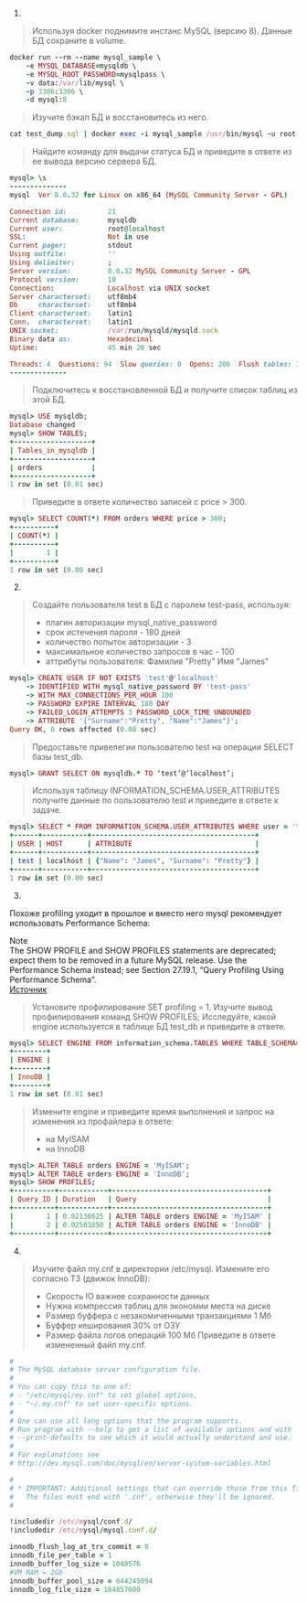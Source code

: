 1.  

> Используя docker поднимите инстанс MySQL (версию 8). Данные БД сохраните в volume.  
```Ruby
docker run --rm --name mysql_sample \
    -e MYSQL_DATABASE=mysqldb \
    -e MYSQL_ROOT_PASSWORD=mysqlpass \
    -v data:/var/lib/mysql \
    -p 3306:3306 \
    -d mysql:8
```
  
> Изучите бэкап БД и восстановитесь из него.
```Ruby
cat test_dump.sql | docker exec -i mysql_sample /usr/bin/mysql -u root -p mysqlpass mysqldb
```
  
> Найдите команду для выдачи статуса БД и приведите в ответе из ее вывода версию сервера БД.  
```Ruby
mysql> \s
--------------
mysql  Ver 8.0.32 for Linux on x86_64 (MySQL Community Server - GPL)

Connection id:          21
Current database:       mysqldb
Current user:           root@localhost
SSL:                    Not in use
Current pager:          stdout
Using outfile:          ''
Using delimiter:        ;
Server version:         8.0.32 MySQL Community Server - GPL
Protocol version:       10
Connection:             Localhost via UNIX socket
Server characterset:    utf8mb4
Db     characterset:    utf8mb4
Client characterset:    latin1
Conn.  characterset:    latin1
UNIX socket:            /var/run/mysqld/mysqld.sock
Binary data as:         Hexadecimal
Uptime:                 45 min 20 sec

Threads: 4  Questions: 94  Slow queries: 0  Opens: 206  Flush tables: 3  Open tables: 123  Queries per second avg: 0.034
--------------
```  
  
> Подключитесь к восстановленной БД и получите список таблиц из этой БД.  
```Ruby
mysql> USE mysqldb;
Database changed
mysql> SHOW TABLES;
+-------------------+
| Tables_in_mysqldb |
+-------------------+
| orders            |
+-------------------+
1 row in set (0.01 sec)
```  
  
> Приведите в ответе количество записей с price > 300.  
```Ruby
mysql> SELECT COUNT(*) FROM orders WHERE price > 300;
+----------+
| COUNT(*) |
+----------+
|        1 |
+----------+
1 row in set (0.00 sec)
```
  
2.  
  
> Создайте пользователя test в БД c паролем test-pass, используя:
> - плагин авторизации mysql_native_password
> - срок истечения пароля - 180 дней
> - количество попыток авторизации - 3
> - максимальное количество запросов в час - 100
> - аттрибуты пользователя: Фамилия "Pretty" Имя "James"  
```Ruby
mysql> CREATE USER IF NOT EXISTS 'test'@'localhost'
    -> IDENTIFIED WITH mysql_native_password BY 'test-pass'
    -> WITH MAX_CONNECTIONS_PER_HOUR 100
    -> PASSWORD EXPIRE INTERVAL 180 DAY
    -> FAILED_LOGIN_ATTEMPTS 3 PASSWORD_LOCK_TIME UNBOUNDED
    -> ATTRIBUTE '{"Surname":"Pretty", "Name":"James"}';
Query OK, 0 rows affected (0.08 sec)
```
  
> Предоставьте привелегии пользователю test на операции SELECT базы test_db.
```Ruby
mysql> GRANT SELECT ON mysqldb.* TO ‘test’@‘localhost’;
```
  
> Используя таблицу INFORMATION_SCHEMA.USER_ATTRIBUTES получите данные по пользователю test и приведите в ответе к задаче.  
```Ruby
mysql> SELECT * FROM INFORMATION_SCHEMA.USER_ATTRIBUTES WHERE user = 'test';
+------+-----------+----------------------------------------+
| USER | HOST      | ATTRIBUTE                              |
+------+-----------+----------------------------------------+
| test | localhost | {"Name": "James", "Surname": "Pretty"} |
+------+-----------+----------------------------------------+
1 row in set (0.00 sec)
```
  
3.  
  
Похоже profiling уходит в прошлое и вместо него mysql рекомендует использовать Performance Schema:  
  
Note  
The SHOW PROFILE and SHOW PROFILES statements are deprecated; expect them to be removed in a future MySQL release. Use the  Performance Schema instead; see Section 27.19.1, “Query  Profiling Using Performance Schema”.  
[Источник](https://dev.mysql.com/doc/refman/8.0/en/show-profile.html)  

> Установите профилирование SET profiling = 1. Изучите вывод профилирования команд SHOW PROFILES; Исследуйте, какой engine используется в таблице БД test_db и приведите в ответе.  
```Ruby
mysql> SELECT ENGINE FROM information_schema.TABLES WHERE TABLE_SCHEMA='mysqldb' AND TABLE_NAME='orders';
+--------+
| ENGINE |
+--------+
| InnoDB |
+--------+
1 row in set (0.01 sec)
```
  
> Измените engine и приведите время выполнения и запрос на изменения из профайлера в ответе:
> - на MyISAM
> - на InnoDB
```Ruby
mysql> ALTER TABLE orders ENGINE = 'MyISAM';
mysql> ALTER TABLE orders ENGINE = 'InnoDB';
mysql> SHOW PROFILES;
+----------+------------+--------------------------------------+
| Query_ID | Duration   | Query                                |
+----------+------------+--------------------------------------+
|        1 | 0.02138625 | ALTER TABLE orders ENGINE = 'MyISAM' |
|        2 | 0.02503850 | ALTER TABLE orders ENGINE = 'InnoDB' |
+----------+------------+--------------------------------------+
```
  
4.  
  
> Изучите файл my.cnf в директории /etc/mysql.
> Измените его согласно ТЗ (движок InnoDB):
> - Скорость IO важнее сохранности данных
> - Нужна компрессия таблиц для экономии места на диске
> - Размер буффера с незакомиченными транзакциями 1 Мб
> - Буффер кеширования 30% от ОЗУ
> - Размер файла логов операций 100 Мб
> Приведите в ответе измененный файл my.cnf.  
```Ruby
#
# The MySQL database server configuration file.
#
# You can copy this to one of:
# - "/etc/mysql/my.cnf" to set global options,
# - "~/.my.cnf" to set user-specific options.
# 
# One can use all long options that the program supports.
# Run program with --help to get a list of available options and with
# --print-defaults to see which it would actually understand and use.
#
# For explanations see
# http://dev.mysql.com/doc/mysql/en/server-system-variables.html

#
# * IMPORTANT: Additional settings that can override those from this file!
#   The files must end with '.cnf', otherwise they'll be ignored.
#

!includedir /etc/mysql/conf.d/
!includedir /etc/mysql/mysql.conf.d/

innodb_flush_log_at_trx_commit = 0
innodb_file_per_table = 1
innodb_buffer_log_size = 1048576
#VM RAM = 2Gb
innodb_buffer_pool_size = 644245094
innodb_log_file_size = 104857600
```